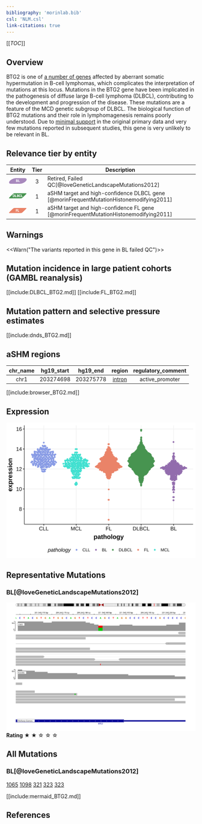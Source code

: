 ```yaml
---
bibliography: 'morinlab.bib'
csl: 'NLM.csl'
link-citations: true
---
```

[[_TOC_]]



## Overview

BTG2 is one of [a number of genes](https://github.com/morinlab/LLMPP/wiki/ashm) affected by aberrant somatic hypermutation in B-cell lymphomas, which complicates the interpretation of mutations at this locus. Mutations in the BTG2 gene have been implicated in the pathogenesis of diffuse large B-cell lymphoma (DLBCL), contributing to the development and progression of the disease. These mutations are a feature of the MCD genetic subgroup of DLBCL. The biological function of BTG2 mutations and their role in lymphomagenesis remains poorly understood. Due to [minimal support](BTG2#representative-mutations) in the original primary data and very few mutations reported in subsequent studies, this gene is very unlikely to be relevant in BL. 


## Relevance tier by entity

|Entity|Tier|Description                           |
|:------:|:----:|--------------------------------------|
|![BL](images/icons/BL_tier2.png)    |3 | Retired, Failed QC[@loveGeneticLandscapeMutations2012]|
|![DLBCL](images/icons/DLBCL_tier1.png) |1 | aSHM target and high-confidence DLBCL gene            [@morinFrequentMutationHistonemodifying2011]|
|![FL](images/icons/FL_tier1.png)    |1 | aSHM target and high-confidence FL gene               [@morinFrequentMutationHistonemodifying2011]|

## Warnings

<<Warn("The variants reported in this gene in BL failed QC")>>


## Mutation incidence in large patient cohorts (GAMBL reanalysis)

[[include:DLBCL_BTG2.md]]
[[include:FL_BTG2.md]]

## Mutation pattern and selective pressure estimates

[[include:dnds_BTG2.md]]

## aSHM regions

|chr_name|hg19_start|hg19_end |region                                                                                        |regulatory_comment|
|:--------:|:----------:|:---------:|:----------------------------------------------------------------------------------------------:|:------------------:|
|chr1    |203274698 |203275778|[intron](https://genome.ucsc.edu/s/rdmorin/GAMBL%20hg19?position=chr1%3A203274698%2D203275778)|active_promoter   |



[[include:browser_BTG2.md]]

## Expression
![](images/gene_expression/BTG2_by_pathology.svg)

## Representative Mutations

### BL[@loveGeneticLandscapeMutations2012]

![](primary/Love_BTG2.svg)
**Rating**
&starf; &starf; &star; &star; &star;

## All Mutations

### BL[@loveGeneticLandscapeMutations2012]

[1065](https://www.bcgsc.ca/downloads/morinlab/GAMBL/Love/1065_reports.html)
[1098](https://www.bcgsc.ca/downloads/morinlab/GAMBL/Love/1098_reports.html)
[321](https://www.bcgsc.ca/downloads/morinlab/GAMBL/Love/321_reports.html)
[323](https://www.bcgsc.ca/downloads/morinlab/GAMBL/Love/323_reports.html)
[323](https://www.bcgsc.ca/downloads/morinlab/GAMBL/Love/323_reports.html)

[[include:mermaid_BTG2.md]]

## References

<!-- ORIGIN: morinFrequentMutationHistonemodifying2011 -->
<!-- DLBCL: morinFrequentMutationHistonemodifying2011 -->
<!-- BL: loveGeneticLandscapeMutations2012 -->
<!-- FL: morinFrequentMutationHistonemodifying2011 -->

